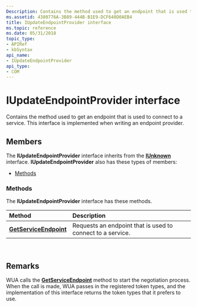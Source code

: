 ```yaml
---
Description: Contains the method used to get an endpoint that is used to connect to a service.
ms.assetid: 4380776A-3B89-444B-B1E9-DCF640D0AEB4
title: IUpdateEndpointProvider interface
ms.topic: reference
ms.date: 05/31/2018
topic_type: 
- APIRef
- kbSyntax
api_name: 
- IUpdateEndpointProvider
api_type: 
- COM
---
```


# IUpdateEndpointProvider interface

Contains the method used to get an endpoint that is used to connect to a service. This interface is implemented when writing an endpoint provider.

## Members

The **IUpdateEndpointProvider** interface inherits from the [**IUnknown**](https://msdn.microsoft.com/library/ms680509(v=VS.85).aspx) interface. **IUpdateEndpointProvider** also has these types of members:

-   [Methods](#methods)

### Methods

The **IUpdateEndpointProvider** interface has these methods.



| Method                                                                       | Description                                                           |
|:-----------------------------------------------------------------------------|:----------------------------------------------------------------------|
| [**GetServiceEndpoint**](iupdateendpointauthprovider-getserviceendpoint.md) | Requests an endpoint that is used to connect to a service.<br/> |



 

## Remarks

WUA calls the [**GetServiceEndpoint**](iupdateendpointauthprovider-getserviceendpoint.md) method to start the negotiation process. When the call is made, WUA passes in the registered token types, and the implementation of this interface returns the token types that it prefers to use.

 

 




